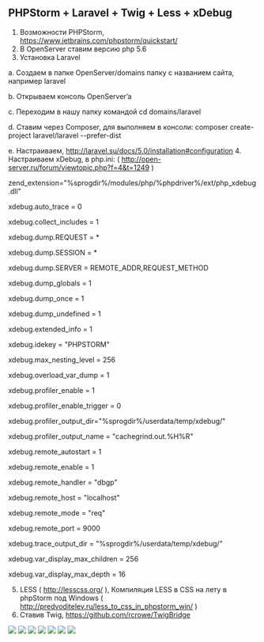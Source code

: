 ## PHPStorm + Laravel + Twig + Less + xDebug

1.	Возможности PHPStorm, https://www.jetbrains.com/phpstorm/quickstart/
2.	В OpenServer ставим версию php 5.6
3.	Установка Laravel

a.	Создаем в папке OpenServer/domains папку с названием сайта, например laravel

b.	Открываем консоль OpenServer’a

c.	Переходим в нашу папку командой cd domains/laravel

d.	Ставим через Composer, для выполняем в консоли: 
     composer create-project laravel/laravel --prefer-dist
     
e.	Настраиваем, http://laravel.su/docs/5.0/installation#configuration
4.	Настраиваем xDebug, в php.ini: ( http://open-server.ru/forum/viewtopic.php?f=4&t=1249 )

zend_extension="%sprogdir%/modules/php/%phpdriver%/ext/php_xdebug.dll"

xdebug.auto_trace = 0

xdebug.collect_includes = 1

xdebug.dump.REQUEST = *

xdebug.dump.SESSION = *

xdebug.dump.SERVER = REMOTE_ADDR,REQUEST_METHOD

xdebug.dump_globals = 1

xdebug.dump_once = 1

xdebug.dump_undefined = 1

xdebug.extended_info = 1

xdebug.idekey = "PHPSTORM"

xdebug.max_nesting_level = 256

xdebug.overload_var_dump = 1

xdebug.profiler_enable = 1

xdebug.profiler_enable_trigger = 0

xdebug.profiler_output_dir="%sprogdir%/userdata/temp/xdebug/"

xdebug.profiler_output_name = "cachegrind.out.%H%R"

xdebug.remote_autostart = 1

xdebug.remote_enable = 1

xdebug.remote_handler = "dbgp"

xdebug.remote_host = "localhost"

xdebug.remote_mode = "req"

xdebug.remote_port = 9000

xdebug.trace_output_dir = "%sprogdir%/userdata/temp/xdebug/"

xdebug.var_display_max_children = 256

xdebug.var_display_max_depth = 16


5.	LESS ( http://lesscss.org/ ), Компиляция LESS в CSS на лету в phpStorm под Windows ( http://predvoditelev.ru/less_to_css_in_phpstorm_win/ )
6.	Ставив Twig, https://github.com/rcrowe/TwigBridge

<img src="https://www.evernote.com/shard/s138/sh/ad853643-dab3-4288-89f9-82512258dae0/53ca9fd45b81b9a97dad6c1763940b47/res/e6389831-3859-40a9-8828-fd2de3e7e808/skitch.png">

<img src="https://www.evernote.com/shard/s138/sh/e65e5c77-b263-4c2a-8ab4-d0638b4f8c1b/8ebadf78d21776dbc4b9de8f4c9f0302/res/a053bab6-76de-4072-84e4-5e7494ce81e1/skitch.jpg">

<img src="https://www.evernote.com/shard/s138/sh/1c5e895e-15b0-4b28-98e1-b149abf9daa7/888fc0bf2a65934d8dc014a8b6d92e69/res/0fc12625-34cb-478c-a055-0d79b8477afa/skitch.jpg">

<img src="https://www.evernote.com/shard/s138/sh/f526f9b6-21cf-492d-b2d4-06b06e3a94b4/59592e6e5c2ed335244d9ae38a3cb702/res/0cdb0d86-d583-4393-a8ec-7c666c8c0148/skitch.png">

<img src="https://www.evernote.com/shard/s138/sh/6a727d6a-8be9-4c70-9676-9b0a5a37ecec/5bd2bf8b34bb0fa48113d8490d21e461/res/43e9fbd9-c256-496e-ae56-3ab1cb5430f1/skitch.jpg">

<img src="https://www.evernote.com/shard/s138/sh/006aa911-6219-41c5-81e4-c599d1b1aadb/c043b48e4be95e5a4b742e7e26c01016/res/a265ac16-3b6c-4459-879b-642397e05f67/skitch.png">

<img src="https://www.evernote.com/shard/s138/sh/51025cf3-3256-4715-b063-f81085dce8d2/2b5aba0e40afc662ecaac58a8679eaf2/res/3b8887af-e9b2-4801-8ea2-202b3c7f55b9/skitch.jpg">
